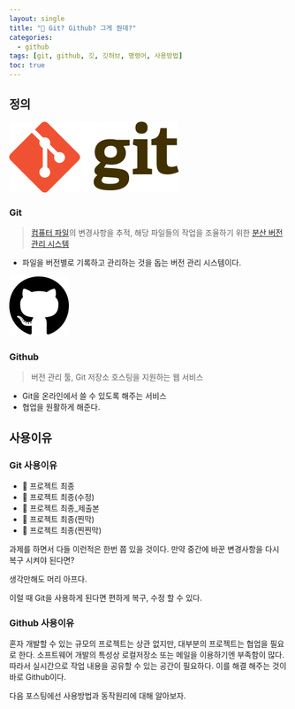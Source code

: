 ```yaml
---
layout: single
title: "🤷 Git? Github? 그게 뭔데?"
categories:
  - github
tags: [git, github, 깃, 깃허브, 명령어, 사용방법]
toc: true
---
```


## 정의

![gitLogo.png](/assets/img/221221/1.png)

### Git

> [컴퓨터 파일](https://ko.wikipedia.org/wiki/%EC%BB%B4%ED%93%A8%ED%84%B0_%ED%8C%8C%EC%9D%BC)의 변경사항을 추적, 해당 파일들의 작업을 조율하기 위한 [분산 버전 관리 시스템](https://ko.wikipedia.org/wiki/%EB%B6%84%EC%82%B0_%EB%B2%84%EC%A0%84_%EA%B4%80%EB%A6%AC_%EC%8B%9C%EC%8A%A4%ED%85%9C)

- 파일을 버전별로 기록하고 관리하는 것을 돕는 버전 관리 시스템이다.

![gitHubLogo.png](/assets/img/221221/2.png)

### Github

> 버전 관리 툴, Git 저장소 호스팅을 지원하는 웹 서비스

- Git을 온라인에서 쓸 수 있도록 해주는 서비스
- 협업을 원활하게 해준다.

## 사용이유

### Git 사용이유

- 📄 프로젝트 최종
- 📄 프로젝트 최종(수정)
- 📄 프로젝트 최종\_제출본
- 📄 프로젝트 최종(찐막)
- 📄 프로젝트 최종(찐찐막)

과제를 하면서 다들 이런적은 한번 쯤 있을 것이다. 만약 중간에 바꾼 변경사항을 다시 복구 시켜야 된다면?

생각만해도 머리 아프다.

이럴 때 Git을 사용하게 된다면 편하게 복구, 수정 할 수 있다.

### Github 사용이유

혼자 개발할 수 있는 규모의 프로젝트는 상관 없지만, 대부분의 프로젝트는 협업을 필요로 한다. 소프트웨어 개발의 특성상 로컬저장소 또는 메일을 이용하기엔 부족함이 많다. 따라서 실시간으로 작업 내용을 공유할 수 있는 공간이 필요하다. 이를 해결 해주는 것이 바로 Github이다.

다음 포스팅에선 사용방법과 동작원리에 대해 알아보자.

